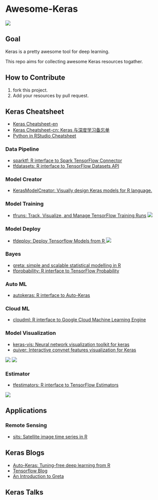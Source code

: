 
# Awesome-Keras

![](https://camo.githubusercontent.com/1997c7e760b163a61aba3a2c98f21be8c524be29/68747470733a2f2f617765736f6d652e72652f62616467652e737667)

## Goal

Keras is a pretty awesome tool for deep learning.

This repo aims for collecting awesome Keras resources togather.

## How to Contribute

1. fork this project.
2. Add your resources by pull request.

## Keras Cheatsheet

+ [Keras Cheatsheet-en](https://github.com/harryprince/cheatsheets/blob/master/keras.pdf)
+ [Keras Cheatsheet-cn: Keras 与深度学习备忘单](https://github.com/harryprince/cheatsheets/raw/master/translations/chinese/keras-cheatsheet_zh_CN.pdf)
+ [Python in RStudio Cheatsheet](https://media.licdn.com/dms/document/C4D1FAQG-Cqo_xexAhg/feedshare-document-pdf-analyzed/0?e=1556683200&v=beta&t=cPZjElGb8BpxN0lNIXI7rz_LlQtRc4mz8G4lZK9zrZ4)

### Data Pipeline

+ [sparktf: R interface to Spark TensorFlow Connector](https://github.com/rstudio/sparktf)
+ [tfdatasets: R interface to TensorFlow Datasets API](https://github.com/rstudio/tfdatasets)

### Model Creator

+ [KerasModelCreator: Visually design Keras models for R language.](https://github.com/jcrodriguez1989/KerasModelCreator)

### Model Training

+ [tfruns: Track, Visualize, and Manage TensorFlow Training Runs](https://github.com/rstudio/tfruns)
![](https://tensorflow.rstudio.com/tools/tfruns/articles/images/ls_runs_compare.png)

### Model Deploy

+ [tfdeploy: Deploy Tensorflow Models from R ](https://github.com/rstudio/tfdeploy)
![](https://tensorflow.rstudio.com/tools/tfdeploy/articles/images/swagger.png)

### Bayes

+ [greta: simple and scalable statistical modelling in R](https://github.com/greta-dev/greta)
+ [tfprobability: R interface to TensorFlow Probability](https://github.com/rstudio/tfprobability)

### Auto ML

+ [autokeras: R interface to Auto-Keras](https://github.com/jcrodriguez1989/autokeras)

### Cloud ML

+ [cloudml: R interface to Google Cloud Machine Learning Engine](https://github.com/rstudio/cloudml)

### Model Visualization

+ [keras-vis: Neural network visualization toolkit for keras](https://github.com/raghakot/keras-vis)
+ [quiver: Interactive convnet features visualization for Keras](https://github.com/keplr-io/quiver)

![](https://raw.githubusercontent.com/raghakot/keras-vis/master/images/conv_vis/cover.jpg?raw=true)
![](https://cloud.githubusercontent.com/assets/5866348/20253975/f3d56f14-a9e4-11e6-9693-9873a18df5d3.gif)

### Estimator

+ [tfestimators: R interface to TensorFlow Estimators](https://github.com/rstudio/tfestimators)

![](https://tensorflow.rstudio.com/tfestimators/articles/images/tensorflow-architecture.png)

## Applications

### Remote Sensing

+ [sits: Satellite image time series in R](https://github.com/e-sensing/sits)

## Keras Blogs

+ [Auto-Keras: Tuning-free deep learning from R](https://github.com/jcrodriguez1989/tf_blog_autokeras/blob/master/autokeras.Rmd)
+ [Tensorflow Blog](https://github.com/rstudio/tensorflow-blog)
+ [An Introduction to Greta](https://rviews.rstudio.com/2018/04/23/on-first-meeting-greta/)

## Keras Talks






